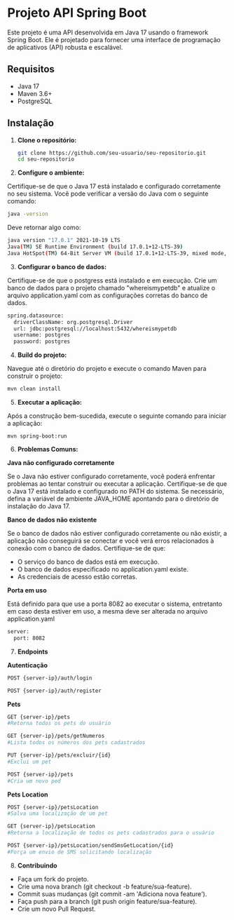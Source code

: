 # Projeto API Spring Boot

Este projeto é uma API desenvolvida em Java 17 usando o framework Spring Boot. Ele é projetado para fornecer uma interface de programação de aplicativos (API) robusta e escalável.

## Requisitos

- Java 17
- Maven 3.6+
- PostgreSQL

## Instalação

1. **Clone o repositório:**

   ```bash
   git clone https://github.com/seu-usuario/seu-repositorio.git
   cd seu-repositorio
   ```
2. **Configure o ambiente:**

Certifique-se de que o Java 17 está instalado e configurado corretamente no seu sistema. Você pode verificar a versão do Java com o seguinte comando:

   ```bash
   java -version
  ```

Deve retornar algo como:
  ```bash
  java version "17.0.1" 2021-10-19 LTS
  Java(TM) SE Runtime Environment (build 17.0.1+12-LTS-39)
  Java HotSpot(TM) 64-Bit Server VM (build 17.0.1+12-LTS-39, mixed mode, sharing)
  ```
3. **Configurar o banco de dados:**

Certifique-se de que o postgress está instalado e em execução. Crie um banco de dados para o projeto chamado "whereismypetdb" e atualize o arquivo application.yaml com as configurações corretas do banco de dados.
```bash
spring.datasource:
  driverClassName: org.postgresql.Driver
  url: jdbc:postgresql://localhost:5432/whereismypetdb
  username: postgres
  password: postgres
```

4. **Build do projeto:**

Navegue até o diretório do projeto e execute o comando Maven para construir o projeto:

```bash
mvn clean install
```

5. **Executar a aplicação:**

Após a construção bem-sucedida, execute o seguinte comando para iniciar a aplicação:

```
mvn spring-boot:run
```


6. **Problemas Comuns:**

**Java não configurado corretamente**

Se o Java não estiver configurado corretamente, você poderá enfrentar problemas ao tentar construir ou executar a aplicação. Certifique-se de que o Java 17 está instalado e configurado no PATH do sistema. Se necessário, defina a variável de ambiente JAVA_HOME apontando para o diretório de instalação do Java 17.

**Banco de dados não existente**

Se o banco de dados não estiver configurado corretamente ou não existir, a aplicação não conseguirá se conectar e você verá erros relacionados à conexão com o banco de dados. Certifique-se de que:

- O serviço do banco de dados está em execução.
- O banco de dados especificado no application.yaml existe.
- As credenciais de acesso estão corretas.

**Porta em uso**

Está definido para que use a porta 8082 ao executar o sistema, entretanto em caso desta estiver em uso, a mesma deve ser alterada no arquivo application.yaml

```bash
server:
  port: 8082
```

7. **Endpoints**

**Autenticação**

```bash
POST {server-ip}/auth/login

POST {server-ip}/auth/register
```

**Pets**

```bash
GET {server-ip}/pets
#Retorna todos os pets do usuário

GET {server-ip}/pets/getNumeros
#Lista todos os números dos pets cadastrados

PUT {server-ip}/pets/excluir/{id}
#Exclui um pet

POST {server-ip}/pets
#Cria um novo ped
```

**Pets Location**

```bash
POST {server-ip}/petsLocation
#Salva uma localização de um pet

GET {server-ip}/petsLocation
#Retorna a localização de todos os pets cadastrados para o usuário

POST {server-ip}/petsLocation/sendSmsGetLocation/{id}
#Força um envio de SMS solicitando localização

```

8. **Contribuindo**
   
- Faça um fork do projeto.
- Crie uma nova branch (git checkout -b feature/sua-feature).
- Commit suas mudanças (git commit -am 'Adiciona nova feature').
- Faça push para a branch (git push origin feature/sua-feature).
- Crie um novo Pull Request.
